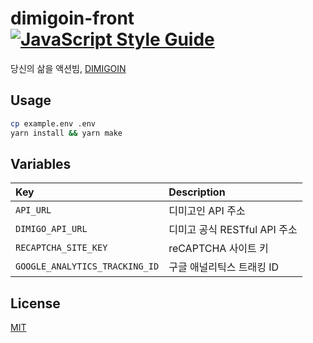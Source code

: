 # dimigoin-front [![JavaScript Style Guide](https://img.shields.io/badge/code_style-standard-brightgreen.svg)](https://standardjs.com)
당신의 삶을 액션빔, [DIMIGOIN](https://dimigo.in)

## Usage
```bash
cp example.env .env
yarn install && yarn make
```

## Variables
| Key | Description |
| :----- | :----- |
| `API_URL` | 디미고인 API 주소 |
| `DIMIGO_API_URL` | 디미고 공식 RESTful API 주소 |
| `RECAPTCHA_SITE_KEY` | reCAPTCHA 사이트 키 |
| `GOOGLE_ANALYTICS_TRACKING_ID` | 구글 애널리틱스 트래킹 ID |

## License
[MIT](LICENSE)
